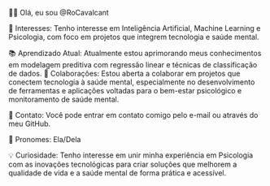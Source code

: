 👩🏽 Olá, eu sou @RoCavalcant

🎯 Interesses: Tenho interesse em Inteligência Artificial, Machine Learning e Psicologia, com foco em projetos que integrem tecnologia e saúde mental.

📚 Aprendizado Atual: Atualmente estou aprimorando meus conhecimentos em modelagem preditiva com regressão linear e técnicas de classificação de dados.
🤝 Colaborações: Estou aberta a colaborar em projetos que conectem tecnologia à saúde mental, especialmente no desenvolvimento de ferramentas e aplicações voltadas para o bem-estar psicológico e monitoramento de saúde mental.

📧 Contato: Você pode entrar em contato comigo pelo e-mail ou através do meu GitHub.

🔎 Pronomes: Ela/Dela

💡 Curiosidade: Tenho interesse em unir minha experiência em Psicologia com as inovações tecnológicas para criar soluções que melhorem a qualidade de vida e a saúde mental de forma prática e acessível.


<!---
RoCavalcant/RoCavalcant is a ✨ special ✨ repository because its `README.md` (this file) appears on your GitHub profile.
You can click the Preview link to take a look at your changes.
--->
